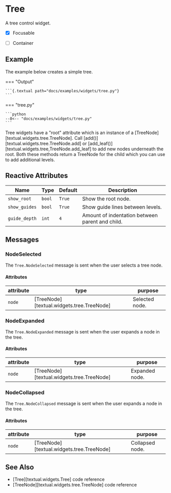 # Tree

A tree control widget.

- [x] Focusable
- [ ] Container


## Example

The example below creates a simple tree.

=== "Output"

    ```{.textual path="docs/examples/widgets/tree.py"}
    ```

=== "tree.py"

    ```python
    --8<-- "docs/examples/widgets/tree.py"
    ```

Tree widgets have a "root" attribute which is an instance of a [TreeNode][textual.widgets.tree.TreeNode]. Call [add()][textual.widgets.tree.TreeNode.add] or [add_leaf()][textual.widgets.tree,TreeNode.add_leaf] to add new nodes underneath the root. Both these methods return a TreeNode for the child which you can use to add additional levels.


## Reactive Attributes

| Name          | Type   | Default | Description                                     |
| ------------- | ------ | ------- | ----------------------------------------------- |
| `show_root`   | `bool` | `True`  | Show the root node.                             |
| `show_guides` | `bool` | `True`  | Show guide lines between levels.                |
| `guide_depth` | `int`  | `4`     | Amount of indentation between parent and child. |



## Messages

### NodeSelected

The `Tree.NodeSelected` message is sent when the user selects a tree node.


#### Attributes

| attribute | type                                      | purpose        |
| --------- | ----------------------------------------- | -------------- |
| `node`    | [TreeNode][textual.widgets.tree.TreeNode] | Selected node. |


### NodeExpanded

The `Tree.NodeExpanded` message is sent when the user expands a node in the tree.

#### Attributes

| attribute | type                                      | purpose        |
| --------- | ----------------------------------------- | -------------- |
| `node`    | [TreeNode][textual.widgets.tree.TreeNode] | Expanded node. |


### NodeCollapsed


The `Tree.NodeCollapsed` message is sent when the user expands a node in the tree.


#### Attributes

| attribute | type                                      | purpose         |
| --------- | ----------------------------------------- | --------------- |
| `node`    | [TreeNode][textual.widgets.tree.TreeNode] | Collapsed node. |




## See Also

* [Tree][textual.widgets.Tree] code reference
* [TreeNode][textual.widgets.tree.TreeNode] code reference

